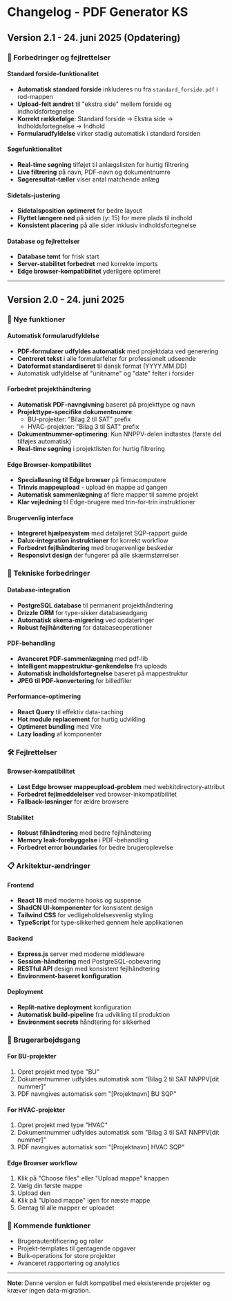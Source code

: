 # Changelog - PDF Generator KS

## Version 2.1 - 24. juni 2025 (Opdatering)

### 🔧 Forbedringer og fejlrettelser

#### Standard forside-funktionalitet
- **Automatisk standard forside** inkluderes nu fra `standard_forside.pdf` i rod-mappen
- **Upload-felt ændret** til "ekstra side" mellem forside og indholdsfortegnelse
- **Korrekt rækkefølge**: Standard forside → Ekstra side → Indholdsfortegnelse → Indhold
- **Formularudfyldelse** virker stadig automatisk i standard forsiden

#### Søgefunktionalitet
- **Real-time søgning** tilføjet til anlægslisten for hurtig filtrering
- **Live filtrering** på navn, PDF-navn og dokumentnumre
- **Søgeresultat-tæller** viser antal matchende anlæg

#### Sidetals-justering
- **Sidetalsposition optimeret** for bedre layout
- **Flyttet længere ned** på siden (y: 15) for mere plads til indhold
- **Konsistent placering** på alle sider inklusiv indholdsfortegnelse

#### Database og fejlrettelser
- **Database tømt** for frisk start
- **Server-stabilitet forbedret** med korrekte imports
- **Edge browser-kompatibilitet** yderligere optimeret

---

## Version 2.0 - 24. juni 2025

### 🚀 Nye funktioner

#### Automatisk formularudfyldelse
- **PDF-formularer udfyldes automatisk** med projektdata ved generering
- **Centreret tekst** i alle formularfelter for professionelt udseende
- **Datoformat standardiseret** til dansk format (YYYY.MM.DD)
- Automatisk udfyldelse af "unitname" og "date" felter i forsider

#### Forbedret projekthåndtering
- **Automatisk PDF-navngivning** baseret på projekttype og navn
- **Projekttype-specifike dokumentnumre**:
  - BU-projekter: "Bilag 2 til SAT" prefix
  - HVAC-projekter: "Bilag 3 til SAT" prefix
- **Dokumentnummer-optimering**: Kun NNPPV-delen indtastes (første del tilføjes automatisk)
- **Real-time søgning** i projektlisten for hurtig filtrering

#### Edge Browser-kompatibilitet
- **Specialløsning til Edge browser** på firmacomputere
- **Trinvis mappeupload** - upload én mappe ad gangen
- **Automatisk sammenlægning** af flere mapper til samme projekt
- **Klar vejledning** til Edge-brugere med trin-for-trin instruktioner

#### Brugervenlig interface
- **Integreret hjælpesystem** med detaljeret SQP-rapport guide
- **Dalux-integration instruktioner** for korrekt workflow
- **Forbedret fejlhåndtering** med brugervenlige beskeder
- **Responsivt design** der fungerer på alle skærmstørrelser

### 🔧 Tekniske forbedringer

#### Database-integration
- **PostgreSQL database** til permanent projekthåndtering
- **Drizzle ORM** for type-sikker databaseadgang
- **Automatisk skema-migrering** ved opdateringer
- **Robust fejlhåndtering** for databaseoperationer

#### PDF-behandling
- **Avanceret PDF-sammenlægning** med pdf-lib
- **Intelligent mappestruktur-genkendelse** fra uploads
- **Automatisk indholdsfortegnelse** baseret på mappestruktur
- **JPEG til PDF-konvertering** for billedfiler

#### Performance-optimering
- **React Query** til effektiv data-caching
- **Hot module replacement** for hurtig udvikling
- **Optimeret bundling** med Vite
- **Lazy loading** af komponenter

### 🛠️ Fejlrettelser

#### Browser-kompatibilitet
- **Løst Edge browser mappeupload-problem** med webkitdirectory-attribut
- **Forbedret fejlmeddelelser** ved browser-inkompatibilitet
- **Fallback-løsninger** for ældre browsere

#### Stabilitet
- **Robust filhåndtering** med bedre fejlhåndtering
- **Memory leak-forebyggelse** i PDF-behandling
- **Forbedret error boundaries** for bedre brugeroplevelse

### 📋 Arkitektur-ændringer

#### Frontend
- **React 18** med moderne hooks og suspense
- **ShadCN UI-komponenter** for konsistent design
- **Tailwind CSS** for vedligeholdelsesvenlig styling
- **TypeScript** for type-sikkerhed gennem hele applikationen

#### Backend
- **Express.js** server med moderne middleware
- **Session-håndtering** med PostgreSQL-opbevaring
- **RESTful API** design med konsistent fejlhåndtering
- **Environment-baseret konfiguration**

#### Deployment
- **Replit-native deployment** konfiguration
- **Automatisk build-pipeline** fra udvikling til produktion
- **Environment secrets** håndtering for sikkerhed

### 🎯 Brugerarbejdsgang

#### For BU-projekter
1. Opret projekt med type "BU"
2. Dokumentnummer udfyldes automatisk som "Bilag 2 til SAT NNPPV[dit nummer]"
3. PDF navngives automatisk som "[Projektnavn] BU SQP"

#### For HVAC-projekter
1. Opret projekt med type "HVAC"
2. Dokumentnummer udfyldes automatisk som "Bilag 3 til SAT NNPPV[dit nummer]"
3. PDF navngives automatisk som "[Projektnavn] HVAC SQP"

#### Edge Browser workflow
1. Klik på "Choose files" eller "Upload mappe" knappen
2. Vælg din første mappe
3. Upload den
4. Klik på "Upload mappe" igen for næste mappe
5. Gentag til alle mapper er uploadet

### 🔮 Kommende funktioner
- Brugerautentificering og roller
- Projekt-templates til gentagende opgaver
- Bulk-operations for store projekter
- Avanceret rapportering og analytics

---

**Note**: Denne version er fuldt kompatibel med eksisterende projekter og kræver ingen data-migration.